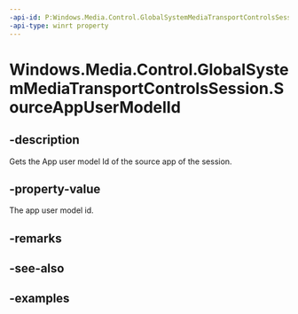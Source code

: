 ```yaml
---
-api-id: P:Windows.Media.Control.GlobalSystemMediaTransportControlsSession.SourceAppUserModelId
-api-type: winrt property
---
```


<!-- Property syntax.
public string SourceAppUserModelId { get; }
-->

# Windows.Media.Control.GlobalSystemMediaTransportControlsSession.SourceAppUserModelId

## -description
Gets the App user model Id of the source app of the session.

## -property-value
The app user model id.

## -remarks

## -see-also

## -examples

